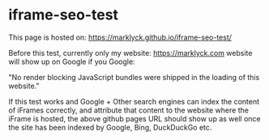 # iframe-seo-test

This page is hosted on: https://marklyck.github.io/iframe-seo-test/

Before this test, currently only my website: https://marklyck.com website will show up on Google if you Google:

"No render blocking JavaScript bundles were shipped in the loading of this website."

If this test works and Google + Other search engines can index the content of iFrames correctly, and attribute that content to the website where the iFrame is hosted, the above github pages URL should show up as well once the site has been indexed by Google, Bing, DuckDuckGo etc.
